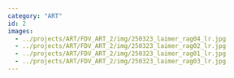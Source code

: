 ```yaml
---
category: "ART"
id: 2
images:
  - ../projects/ART/FDV_ART_2/img/250323_laimer_rag04_lr.jpg
  - ../projects/ART/FDV_ART_2/img/250323_laimer_rag02_lr.jpg
  - ../projects/ART/FDV_ART_2/img/250323_laimer_rag01_lr.jpg
  - ../projects/ART/FDV_ART_2/img/250323_laimer_rag03_lr.jpg
---
```

